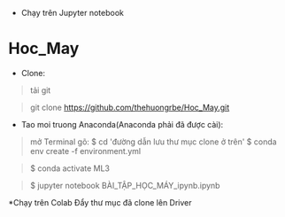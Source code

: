 *  Chạy trên Jupyter notebook
# Hoc_May
* Clone:
> tải git

> git clone https://github.com/thehuongrbe/Hoc_May.git
* Tao moi truong Anaconda(Anaconda phải đã được cài):
> mở Terminal gõ: $ cd 'đường dẫn lưu thư mục clone ở trên'
> $ conda env create -f environment.yml

> $ conda activate ML3

> $ jupyter notebook BÀI_TẬP_HỌC_MÁY_ipynb.ipynb

*Chạy trên Colab
Đẩy thư mục đã clone lên Driver


      
